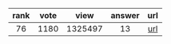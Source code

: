 
| rank | vote | view | answer | url |
|:-:|:-:|:-:|:-:|:-:|
|76|1180|1325497|13| [url](http://stackoverflow.com/questions/332289/how-do-you-change-the-size-of-figures-drawn-with-matplotlib) |
